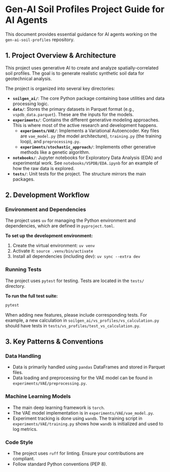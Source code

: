 # Gen-AI Soil Profiles Project Guide for AI Agents

This document provides essential guidance for AI agents working on the `gen-ai-soil-profiles` repository.

## 1. Project Overview & Architecture

This project uses generative AI to create and analyze spatially-correlated soil profiles. The goal is to generate realistic synthetic soil data for geotechnical analysis.

The project is organized into several key directories:
- **`soilgen_ai/`**: The core Python package containing base utilities and data processing logic.
- **`data/`**: Stores the primary datasets in Parquet format (e.g., `vspdb_data.parquet`). These are the inputs for the models.
- **`experiments/`**: Contains the different generative modeling approaches. This is where most of the active research and development happens.
  - **`experiments/VAE/`**: Implements a Variational Autoencoder. Key files are `vae_model.py` (the model architecture), `training.py` (the training loop), and `preprocessing.py`.
  - **`experiments/stochastic_approach/`**: Implements other generative methods like a genetic algorithm.
- **`notebooks/`**: Jupyter notebooks for Exploratory Data Analysis (EDA) and experimental work. See `notebooks/VSPDB/EDA.ipynb` for an example of how the raw data is explored.
- **`tests/`**: Unit tests for the project. The structure mirrors the main packages.

## 2. Development Workflow

### Environment and Dependencies
The project uses `uv` for managing the Python environment and dependencies, which are defined in `pyproject.toml`.

**To set up the development environment:**
1. Create the virtual environment: `uv venv`
2. Activate it: `source .venv/bin/activate`
3. Install all dependencies (including dev): `uv sync --extra dev`

### Running Tests
The project uses `pytest` for testing. Tests are located in the `tests/` directory.

**To run the full test suite:**
```bash
pytest
```
When adding new features, please include corresponding tests. For example, a new calculation in `soilgen_ai/vs_profiles/vs_calculation.py` should have tests in `tests/vs_profiles/test_vs_calculation.py`.

## 3. Key Patterns & Conventions

### Data Handling
- Data is primarily handled using `pandas` DataFrames and stored in Parquet files.
- Data loading and preprocessing for the VAE model can be found in `experiments/VAE/preprocessing.py`.

### Machine Learning Models
- The main deep learning framework is `torch`.
- The VAE model implementation is in `experiments/VAE/vae_model.py`.
- Experiment tracking is done using `wandb`. The training script in `experiments/VAE/training.py` shows how `wandb` is initialized and used to log metrics.

### Code Style
- The project uses `ruff` for linting. Ensure your contributions are compliant.
- Follow standard Python conventions (PEP 8).
